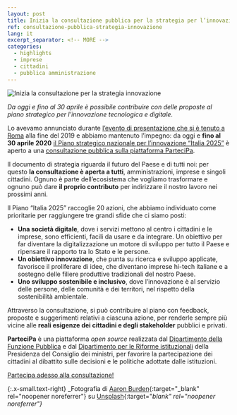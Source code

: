 ```yaml
---
layout: post
title: Inizia la consultazione pubblica per la strategia per l’innovazione “Italia 2025”
ref: consultazione-pubblica-strategia-innovazione
lang: it
excerpt_separator: <!-- MORE -->
categories:
  - highlights
  - imprese
  - cittadini
  - pubblica amministrazione
---
```


<img class="w-100" src="{{ site.baseURL }}/assets/images/posts/consultazione.jpg" alt="Inizia la consultazione per la strategia innovazione"/>

_Da oggi e fino al 30 aprile è possibile contribuire con delle proposte al piano strategico per l’innovazione tecnologica e digitale._

<!-- MORE -->

Lo avevamo annunciato durante [l’evento di presentazione che si è tenuto a Roma](https://innovazione.gov.it/presentazione-piano-innovazione/) alla fine del 2019 e abbiamo mantenuto l’impegno: da oggi e **fino al 30 aprile 2020** [il Piano strategico nazionale per l’innovazione “Italia 2025”](https://docs.italia.it/italia/mid/piano-nazionale-innovazione-2025-docs/it/stabile/la-strategia.html) è aperto a una [consultazione pubblica sulla piattaforma ParteciPa](https://partecipa.gov.it/processes/innovazione-tecnologica). 

Il documento di strategia riguarda il futuro del Paese e di tutti noi: per questo **la consultazione è aperta a tutti**, amministrazioni, imprese e singoli cittadini. Ognuno è parte dell’ecosistema che vogliamo trasformare e ognuno può dare **il proprio contributo** per indirizzare il nostro lavoro nei prossimi anni. 

Il Piano “Italia 2025” raccoglie 20 azioni, che abbiamo individuato come prioritarie per raggiungere tre grandi sfide che ci siamo posti: 

- **Una società digitale**, dove i servizi mettono al centro i cittadini e le imprese, sono efficienti, facili da usare e da integrare. Un obiettivo per far diventare la digitalizzazione un motore di sviluppo per tutto il Paese e ripensare il rapporto tra lo Stato e le persone.
- **Un obiettivo innovazione**, che punta su ricerca e sviluppo applicate, favorisce il proliferare di idee, che diventano imprese hi-tech italiane e a sostegno delle filiere produttive tradizionali del nostro Paese.
- **Uno sviluppo sostenibile e inclusivo**, dove l’innovazione è al servizio delle persone, delle comunità e dei territori, nel rispetto della sostenibilità ambientale.

Attraverso la consultazione, si può contribuire al piano con feedback, proposte e suggerimenti relativi a ciascuna azione, per renderle sempre più vicine alle **reali esigenze dei cittadini e degli stakeholder** pubblici e privati.

**ParteciPa** è una piattaforma _open source_ realizzata dal [Dipartimento della Funzione Pubblica](http://www.funzionepubblica.gov.it/dipartimento-della-funzione-pubblica) e dal [Dipartimento per le Riforme istituzionali](http://www.riformeistituzionali.gov.it/it/) della Presidenza del Consiglio dei ministri, per favorire la partecipazione dei cittadini al dibattito sulle decisioni e le politiche adottate dalle istituzioni.

[Partecipa adesso alla consultazione!](https://partecipa.gov.it/processes/innovazione-tecnologica)


{:.x-small.text-right}
_Fotografia di [Aaron Burden](https://unsplash.com/@aaronburden?utm_source=unsplash&utm_medium=referral&utm_content=creditCopyText){:target="_blank" rel="noopener noreferrer"} su [Unsplash](https://unsplash.com/s/photos/ideas?utm_source=unsplash&utm_medium=referral&utm_content=creditCopyText){:target="_blank" rel="noopener noreferrer"}_
